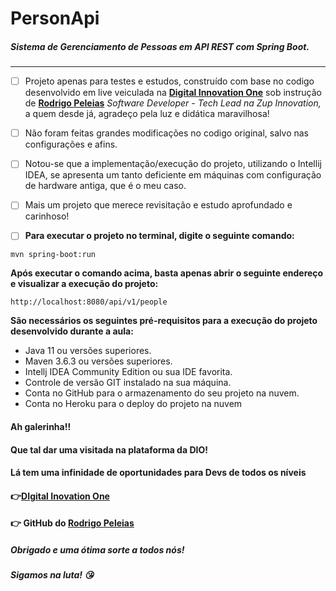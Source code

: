 # PersonApi

##### Sistema de Gerenciamento de Pessoas em API REST com Spring Boot.

------

- [ ] Projeto apenas para testes e estudos, construído com base no codigo desenvolvido em live veiculada na [**Digital Innovation One**](https://web.digitalinnovation.one/)  sob  instrução de [**Rodrigo Peleias**](https://www.linkedin.com/in/rodrigopeleias/) *Software Developer - Tech Lead na Zup Innovation,* a quem desde já, agradeço pela luz e didática maravilhosa!

- [ ] Não foram feitas grandes modificações no codigo original, salvo nas configurações e afins.
- [ ] Notou-se que a implementação/execução do projeto, utilizando o Intellij IDEA, se apresenta um tanto deficiente em máquinas com configuração de hardware antiga, que é o meu caso. 
- [ ] Mais um projeto que merece revisitação e estudo aprofundado e carinhoso!

- [ ] **Para executar o projeto no terminal, digite o seguinte comando:**

```shell script
mvn spring-boot:run 
```

**Após executar o comando acima, basta apenas abrir o seguinte endereço e visualizar a execução do projeto:**

```
http://localhost:8080/api/v1/people
```

**São necessários os seguintes pré-requisitos para a execução do projeto desenvolvido durante a aula:**

* Java 11 ou versões superiores.
* Maven 3.6.3 ou versões superiores.
* Intellj IDEA Community Edition ou sua IDE favorita.
* Controle de versão GIT instalado na sua máquina.
* Conta no GitHub para o armazenamento do seu projeto na nuvem.
* Conta no Heroku para o deploy do projeto na nuvem



#### Ah galerinha!!
#### Que tal dar uma visitada na plataforma da DIO! 
#### Lá tem uma infinidade de oportunidades para Devs de todos os níveis
#### 👉[**DIgital Inovation One**](https://web.digitalinnovation.one/)

#### 👉 GitHub do  [**Rodrigo Peleias**](https://github.com/rpeleias)



##### Obrigado e uma ótima sorte a todos nós! 

##### Sigamos na luta! 😘 